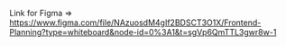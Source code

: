Link for Figma => https://www.figma.com/file/NAzuosdM4gIf2BDSCT3O1X/Frontend-Planning?type=whiteboard&node-id=0%3A1&t=sgVp6QmTTL3gwr8w-1
